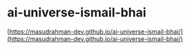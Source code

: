 # ai-universe-ismail-bhai
[https://masudrahman-dev.github.io/ai-universe-ismail-bhai/](https://masudrahman-dev.github.io/ai-universe-ismail-bhai/)

